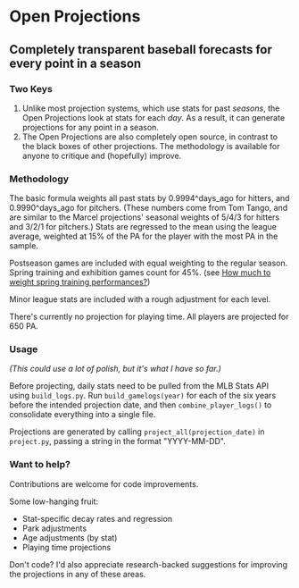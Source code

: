 # Open Projections
## Completely transparent baseball forecasts for every point in a season

### Two Keys

1. Unlike most projection systems, which use stats for past _seasons_, the Open Projections look at stats for each _day_. As a result, it can generate projections for any point in a season.
2. The Open Projections are also completely open source, in contrast to the black boxes of other projections. The methodology is available for anyone to critique and (hopefully) improve.

### Methodology
The basic formula weights all past stats by 0.9994^days_ago for hitters, and 0.9990^days_ago for pitchers. (These numbers come from Tom Tango, and are similar to the Marcel projections' seasonal weights of 5/4/3 for hitters and 3/2/1 for pitchers.) Stats are regressed to the mean using the league average, weighted at 15% of the PA for the player with the most PA in the sample.

Postseason games are included with equal weighting to the regular season. Spring training and exhibition games count for 45%. (see [How much to weight spring training performances?](http://tangotiger.com/index.php/site/comments/how-much-to-weight-spring-training-performances))

Minor league stats are included with a rough adjustment for each level.

There's currently no projection for playing time. All players are projected for 650 PA.

### Usage
_(This could use a lot of polish, but it's what I have so far.)_

Before projecting, daily stats need to be pulled from the MLB Stats API using `build_logs.py`. Run `build_gamelogs(year)` for each of the six years before the intended projection date, and then `combine_player_logs()` to consolidate everything into a single file.

Projections are generated by calling `project_all(projection_date)` in `project.py`, passing a string in the format "YYYY-MM-DD".

### Want to help?
Contributions are welcome for code improvements.

Some low-hanging fruit:
- Stat-specific decay rates and regression
- Park adjustments
- Age adjustments (by stat)
- Playing time projections

Don't code? I'd also appreciate research-backed suggestions for improving the projections in any of these areas.
